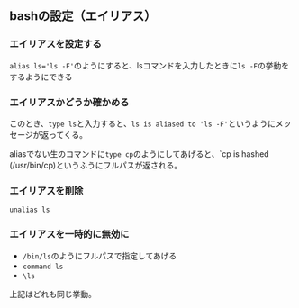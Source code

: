 ## bashの設定（エイリアス）

### エイリアスを設定する

`alias ls='ls -F'`のようにすると、lsコマンドを入力したときに`ls -F`の挙動をするようにできる

### エイリアスかどうか確かめる

このとき、`type ls`と入力すると、`ls is aliased to 'ls -F'`というようにメッセージが返ってくる。

aliasでない生のコマンドに`type cp`のようにしてあげると、`cp is hashed (/usr/bin/cp)というふうにフルパスが返される。

### エイリアスを削除
`unalias ls`

### エイリアスを一時的に無効に

- `/bin/ls`のようにフルパスで指定してあげる
- `command ls`
- `\ls`

上記はどれも同じ挙動。


